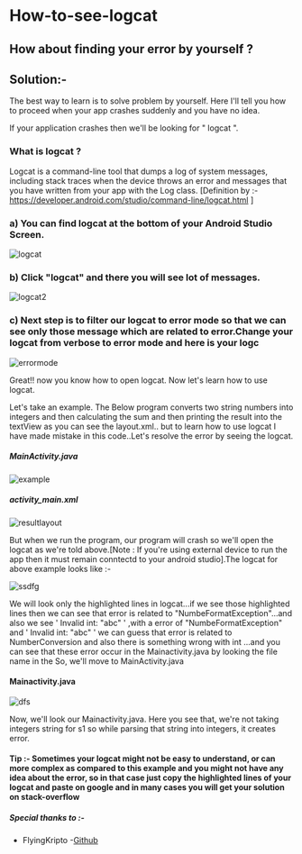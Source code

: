# How-to-see-logcat

## How about finding your error by yourself ?

## Solution:-

The best way to learn is to solve problem by yourself. Here I'll tell you how to proceed when your app crashes suddenly and you have no idea.

If your application crashes then we'll be looking for " logcat ".

 ### What is logcat ?
  
  Logcat is a command-line tool that dumps a log of system messages, including stack traces when the device throws an error and messages that you have written from your app with the Log class. 
  [Definition by :- https://developer.android.com/studio/command-line/logcat.html ]
  

          
###  a) You can find logcat at the bottom of your Android Studio Screen.


![logcat](https://user-images.githubusercontent.com/25812257/37620112-580c5e1e-2be1-11e8-91b1-32f42b4662f9.PNG)


###  b) Click "logcat" and  there you will see lot of messages.

![logcat2](https://user-images.githubusercontent.com/25812257/37625346-8e1b5662-2bf1-11e8-954f-1421c2958318.PNG)


### c) Next step is to filter our logcat to error mode so that we can see only those message which are related to error.Change your logcat from verbose to error mode and here is your logc


![errormode](https://user-images.githubusercontent.com/25812257/37625352-93477846-2bf1-11e8-9128-72374b4d070b.PNG)


Great!! now you know how to open logcat. Now let's learn how to use logcat.

Let's take an example.  The Below program  converts two string numbers into integers and then calculating the sum and then printing the result into the textView as you can see the layout.xml.. but to learn how to use logcat I have made mistake in this code..Let's resolve the error by seeing the logcat. 


#####  MainActivity.java

![example](https://user-images.githubusercontent.com/25812257/37626546-74bca5ae-2bf6-11e8-8e0f-0050c3c631d8.PNG)

#####  activity_main.xml

![resultlayout](https://user-images.githubusercontent.com/25812257/37626573-9c65761c-2bf6-11e8-8e47-04868a1354c4.PNG)

But when we run the program, our program will crash so we'll open the logcat as we're told above.[Note : If you're using external device to run the app then it must remain conntectd to your android studio].The logcat for above example looks like :- 

![ssdfg](https://user-images.githubusercontent.com/25812257/37626899-eaf702fe-2bf7-11e8-8700-305b0cd09b23.PNG)



  We will look  only the highlighted lines in  logcat...if we see those highlighted lines then we can see that error is related to "NumbeFormatException"...and also we see ' Invalid int: "abc" ' ,with a error of "NumbeFormatException" and ' Invalid int: "abc" ' we can guess that error is related to NumberConversion and also there is something wrong with int ...and you can see that these error occur in the Mainactivity.java by looking the file name in the So, we'll move to MainActivity.java
  
  
 #### Mainactivity.java
 
 ![dfs](https://user-images.githubusercontent.com/25812257/37627349-fdf68d78-2bf9-11e8-9a26-8af78b1c1a45.PNG)
 
 
 Now, we'll look our Mainactivity.java. Here you see that, we're not taking integers string for s1 so while parsing that string into integers, it creates error.
 
 ####  Tip :- Sometimes your logcat might not be easy to understand, or can more complex as compared to this example and you might not have any  idea about the error, so in that case just copy the highlighted lines of your logcat and paste on google and in many cases you will get your solution on stack-overflow
 
                                                                
 ##### Special thanks to :- 
 - FlyingKripto -[Github](https://github.com/FLYINGKRIPTO/)
